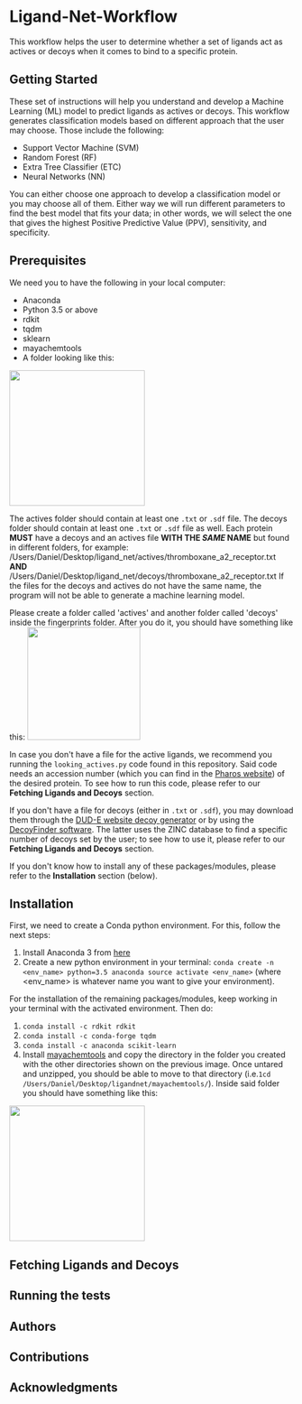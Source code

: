 # Ligand-Net-Workflow
This workflow helps the user to determine whether a set of ligands act as actives or decoys when it comes to bind to a specific protein.

## Getting Started
These set of instructions will help you understand and develop a Machine Learning (ML) model to predict ligands as actives or decoys. This workflow generates classification models based on different approach that the user may choose. Those include the following:

* Support Vector Machine (SVM)
* Random Forest (RF)
* Extra Tree Classifier (ETC)
* Neural Networks (NN)

You can either choose one approach to develop a classification model or you may choose all of them. Either way we will run different parameters to find the best model that fits your data; in other words, we will select the one that gives the highest Positive Predictive Value (PPV), sensitivity, and specificity.

## Prerequisites
We need you to have the following in your local computer:
* Anaconda
* Python 3.5 or above
* rdkit 
* tqdm
* sklearn
* mayachemtools
* A folder looking like this:

<img src="https://github.com/dcastaneda5/Ligand-Net-Workflow/blob/master/folder.png" height="240">

The actives folder should contain at least one `.txt` or `.sdf` file. The decoys folder should contain at least one `.txt` or `.sdf` file as well. Each protein **MUST** have a decoys and an actives file **WITH THE _SAME_ NAME** but found in different folders, for example: /Users/Daniel/Desktop/ligand_net/actives/thromboxane_a2_receptor.txt **AND** /Users/Daniel/Desktop/ligand_net/decoys/thromboxane_a2_receptor.txt
If the files for the decoys and actives do not have the same name, the program will not be able to generate a machine learning model.

Please create a folder called 'actives' and another folder called 'decoys' inside the fingerprints folder. After you do it, you should have something like this:
<img src="https://github.com/dcastaneda5/Ligand-Net-Workflow/blob/master/inside_fingerprints.png" height="200">

In case you don't have a file for the active ligands, we recommend you running the `looking_actives.py` code found in this repository. Said code needs an accession number (which you can find in the [Pharos website](https://pharos.nih.gov/idg/targets)) of the desired protein. To see how to run this code, please refer to our **Fetching Ligands and Decoys** section.

If you don't have a file for decoys (either in `.txt` or `.sdf`), you may download them through the [DUD-E website decoy generator](http://dude.docking.org/generate) or by using the [DecoyFinder software](http://urvnutrigenomica-ctns.github.io/DecoyFinder/#Downloads_). The latter uses the ZINC database to find a specific number of decoys set by the user; to see how to use it, please refer to our **Fetching Ligands and Decoys** section.

If you don't know how to install any of these packages/modules, please refer to the **Installation** section (below).

## Installation
First, we need to create a Conda python environment. For this, follow the next steps:
1. Install Anaconda 3 from [here](https://www.anaconda.com/download/#linux)
2. Create a new python environment in your terminal:
`conda create -n <env_name> python=3.5 anaconda
source activate <env_name>` (where <env_name> is whatever name you want to give your environment).

For the installation of the remaining packages/modules, keep working in your terminal with the activated environment. 
Then do:
1. `conda install -c rdkit rdkit` 
2. `conda install -c conda-forge tqdm` 
3. `conda install -c anaconda scikit-learn` 
4. Install [mayachemtools](http://www.mayachemtools.org/Download.html) and copy the directory in the folder you created with the other directories shown on the previous image. Once untared and unzipped, you should be able to move to that directory (i.e.`1cd /Users/Daniel/Desktop/ligandnet/mayachemtools/`). Inside said folder you should have something like this:

<img src="https://github.com/dcastaneda5/Ligand-Net-Workflow/blob/master/maya.png" height="240">




## Fetching Ligands and Decoys

## Running the tests

## Authors

## Contributions

## Acknowledgments





